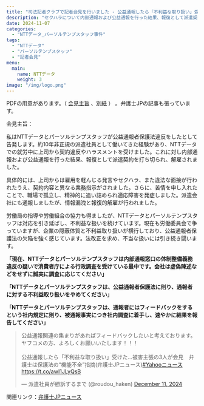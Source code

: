 ```yaml
---
title: "司法記者クラブで記者会見を行いました - 公益通報したら「不利益な取り扱い」受けた…"
description: "セクハラについて内部通報および公益通報を行った結果、報復として派遣契約を打ち切られ、解雇されました。"
date: 2024-11-07
categories:
  - "NTTデータ_パーソルテンプスタッフ事件"
tags:
  - "NTTデータ"
  - "パーソルテンプスタッフ"
  - "記者会見"
menu:
  main:
    name: NTTデータ
    weight: 3
image: "/img/logo.png"
---
```


<div class="card-top-container">
    <div class="card-top">
        <div class="card-top-content">
            PDFの用意があります。（ <a href="https://minnanosaiban.github.io/hontonoriyuu/pdf/paper20241107-1.pdf">会見主旨</a> 、<a href="https://minnanosaiban.github.io/hontonoriyuu/pdf/paper20241107-2.pdf">別紙</i></a> ） 。弁護士JPの記事も張っています。
        </div>
    </div>
</div>

会見主旨：

私はNTTデータとパーソルテンプスタッフが公益通報者保護法違反をしたとして告発します。約10年非正規の派遣社員として働いてきた経験があり、NTTデータでの就労中に上司から契約違反やハラスメントを受けました。これに対し内部通報および公益通報を行った結果、報復として派遣契約を打ち切られ、解雇されました。

<!--more-->

具体的には、上司からは雇用を軽んじる発言やセクハラ、また違法な面接が行われたうえ、契約内容と異なる業務指示がされました。さらに、苦情を申し入れたことで、職場で孤立し、精神的に追い詰められ適応障害を発症しました。派遣会社にも通報しましたが、情報漏洩と報復的解雇が行われました。

労働局の指導や労働組合の協力も得ましたが、NTTデータとパーソルテンプスタッフは対応を引き延ばし、不利益な扱いを続けています。現在も労働委員会で争っていますが、企業の隠蔽体質と不利益取り扱いが横行しており、公益通報者保護法の欠陥を強く感じています。法改正を求め、不当な扱いには引き続き闘います。 

**「現在、NTTデータとパーソルテンプスタッフは内部通報窓口の体制整備義務違反の疑いで消費者庁による行政調査を受けている最中です。会社は虚偽陳述などをせずに誠実に調査に応じてください」**

**「NTTデータとパーソルテンプスタッフは、公益通報者保護法に則り、通報者に対する不利益取り扱いをやめてください」**

**「NTTデータとパーソルテンプスタッフは、通報者にはフィードバックをするという社内規定に則り、被通報事実につき社内調査に着手し、速やかに結果を報告してください」**

<div class="tweet-container">
<blockquote class="twitter-tweet"><p lang="ja" dir="ltr">公益通報関連の集まりがあればフィードバックしたいと考えております。ヤフコメの方、よろしくお願いいたします！！！<br><br>公益通報したら「不利益な取り扱い」受けた…被害主張の3人が会見　弁護士は保護法の“機能不全”指摘(弁護士JPニュース)<a href="https://twitter.com/hashtag/Yahoo%E3%83%8B%E3%83%A5%E3%83%BC%E3%82%B9?src=hash&amp;ref_src=twsrc%5Etfw">#Yahooニュース</a><a href="https://t.co/awI1JLyQsB">https://t.co/awI1JLyQsB</a></p>&mdash; 派遣社員が勝訴するまで (@roudou_haken) <a href="https://twitter.com/roudou_haken/status/1866826646067744962?ref_src=twsrc%5Etfw">December 11, 2024</a></blockquote> <script async src="https://platform.twitter.com/widgets.js" charset="utf-8"></script>
</div>

<div class="card-bottom-container">
    <div class="card-bottom">
        <div class="card-bottom-content">
            関連リンク：<a href="https://www.ben54.jp/news/1666">弁護士JPニュース <i class="fa-solid fa-arrow-up-right-from-square"></i> </a>
        </div>
    </div>
</div>